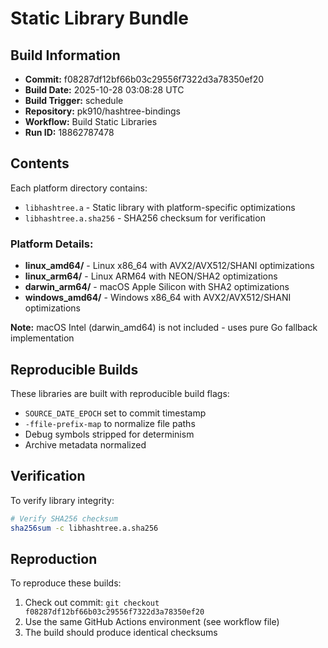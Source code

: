# Static Library Bundle

## Build Information
- **Commit:** f08287df12bf66b03c29556f7322d3a78350ef20
- **Build Date:** 2025-10-28 03:08:28 UTC
- **Build Trigger:** schedule
- **Repository:** pk910/hashtree-bindings
- **Workflow:** Build Static Libraries
- **Run ID:** 18862787478

## Contents
Each platform directory contains:
- `libhashtree.a` - Static library with platform-specific optimizations
- `libhashtree.a.sha256` - SHA256 checksum for verification

### Platform Details:
- **linux_amd64/** - Linux x86_64 with AVX2/AVX512/SHANI optimizations
- **linux_arm64/** - Linux ARM64 with NEON/SHA2 optimizations
- **darwin_arm64/** - macOS Apple Silicon with SHA2 optimizations
- **windows_amd64/** - Windows x86_64 with AVX2/AVX512/SHANI optimizations

**Note:** macOS Intel (darwin_amd64) is not included - uses pure Go fallback implementation

## Reproducible Builds
These libraries are built with reproducible build flags:
- `SOURCE_DATE_EPOCH` set to commit timestamp
- `-ffile-prefix-map` to normalize file paths
- Debug symbols stripped for determinism
- Archive metadata normalized

## Verification
To verify library integrity:
```bash
# Verify SHA256 checksum
sha256sum -c libhashtree.a.sha256

```

## Reproduction
To reproduce these builds:
1. Check out commit: `git checkout f08287df12bf66b03c29556f7322d3a78350ef20`
2. Use the same GitHub Actions environment (see workflow file)
3. The build should produce identical checksums
